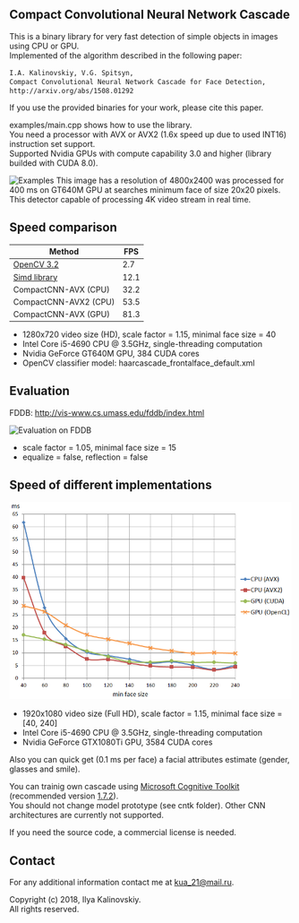 ﻿## Compact Convolutional Neural Network Cascade ##

This is a binary library for very fast detection of simple objects in images using CPU or GPU.<br>
Implemented of the algorithm described in the following paper:

	I.A. Kalinovskiy, V.G. Spitsyn,
	Compact Convolutional Neural Network Cascade for Face Detection,
	http://arxiv.org/abs/1508.01292

If you use the provided binaries for your work, please cite this paper. 

examples/main.cpp shows how to use the library.<br>
You need a processor with AVX or AVX2 (1.6x speed up due to used INT16) instruction set support.<br>
Supported Nvidia GPUs with compute capability 3.0 and higher (library builded with CUDA 8.0).<br>

![Examples](/test_images/7.jpg_result.jpg "Detection example")
This image has a resolution of 4800x2400 was processed for 400 ms on GT640M GPU at searches minimum face of size 20x20 pixels. This detector capable of processing 4K video stream in real time.<br>

Speed comparison
-------------

| Method | FPS |
| ------ | ------ |
| [OpenCV 3.2](http://opencv.org/) | 2.7 |
| [Simd library](https://github.com/ermig1979/Simd) | 12.1 |
| CompactCNN-AVX (CPU) | 32.2 |
| CompactCNN-AVX2 (CPU) | 53.5 |
| CompactCNN-AVX (GPU) | 81.3 |

* 1280x720 video size (HD), scale factor = 1.15, minimal face size = 40
* Intel Core i5-4690 CPU @ 3.5GHz, single-threading computation
* Nvidia GeForce GT640M GPU, 384 CUDA cores
* OpenCV classifier model: haarcascade_frontalface_default.xml	

Evaluation
-------------
FDDB: http://vis-www.cs.umass.edu/fddb/index.html

![Evaluation on FDDB](FDDB-results.png "Evaluation on FDDB")

* scale factor = 1.05, minimal face size = 15
* equalize = false, reflection = false

Speed of different implementations
-------------

![Speed of different implementations](speed-test.png "Speed of different implementations")

* 1920x1080 video size (Full HD), scale factor = 1.15, minimal face size = [40, 240]
* Intel Core i5-4690 CPU @ 3.5GHz, single-threading computation
* Nvidia GeForce GTX1080Ti GPU, 3584 CUDA cores

Also you can quick get (0.1 ms per face) a facial attributes estimate (gender, glasses and smile).<br>

You can trainig own cascade using [Microsoft Cognitive Toolkit](https://github.com/Microsoft/CNTK) (recommended version [1.7.2](https://github.com/Microsoft/CNTK/releases/tag/v1.7.2)).<br>
You should not change model prototype (see cntk folder). Other CNN architectures are currently not supported.<br>

If you need the source code, a commercial license is needed.

## Contact

For any additional information contact me at <kua_21@mail.ru>.

Copyright (c) 2018, Ilya Kalinovskiy.<br>
All rights reserved.